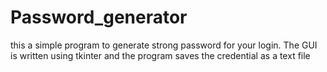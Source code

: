 # Password_generator
this a simple program to generate strong password for your login. The GUI is written using tkinter and  the program saves the credential as a text file
